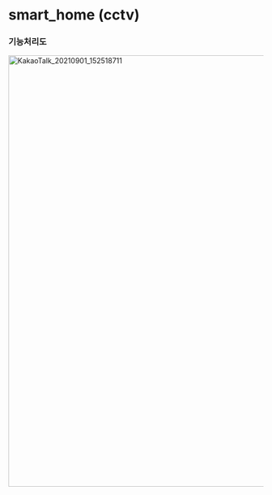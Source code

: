# smart_home (cctv)

### 기능처리도 
<img width="852" alt="KakaoTalk_20210901_152518711" src="https://user-images.githubusercontent.com/80305565/131622524-5923bb9e-4e5f-4e2b-9f00-cc9249a453cd.png">
